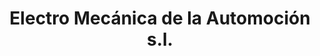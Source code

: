 ---
title: "Electro Mecánica de la Automoción s.l."
url: /barcelona/electro-mecanica-de-la-automocion-s-l/
shop: Autowerkstatt
---